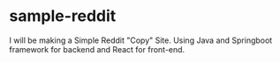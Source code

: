 # sample-reddit
I will be making a Simple Reddit "Copy" Site. Using Java and Springboot framework for backend and React for front-end.
